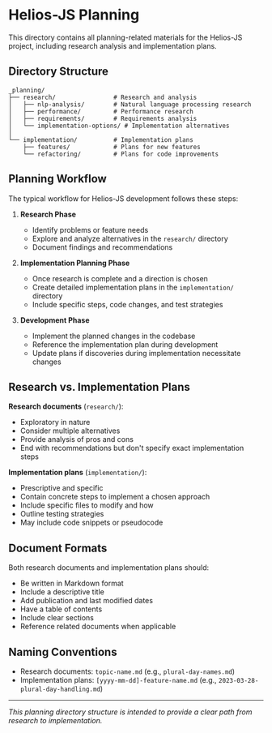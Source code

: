 # Helios-JS Planning

This directory contains all planning-related materials for the Helios-JS project, including research analysis and implementation plans.

## Directory Structure

```
_planning/
├── research/                # Research and analysis
│   ├── nlp-analysis/        # Natural language processing research
│   ├── performance/         # Performance research
│   ├── requirements/        # Requirements analysis
│   └── implementation-options/ # Implementation alternatives
│
└── implementation/          # Implementation plans
    ├── features/            # Plans for new features
    └── refactoring/         # Plans for code improvements
```

## Planning Workflow

The typical workflow for Helios-JS development follows these steps:

1. **Research Phase**
   - Identify problems or feature needs
   - Explore and analyze alternatives in the `research/` directory
   - Document findings and recommendations

2. **Implementation Planning Phase**
   - Once research is complete and a direction is chosen
   - Create detailed implementation plans in the `implementation/` directory
   - Include specific steps, code changes, and test strategies

3. **Development Phase**
   - Implement the planned changes in the codebase
   - Reference the implementation plan during development
   - Update plans if discoveries during implementation necessitate changes

## Research vs. Implementation Plans

**Research documents** (`research/`):
- Exploratory in nature
- Consider multiple alternatives
- Provide analysis of pros and cons
- End with recommendations but don't specify exact implementation steps

**Implementation plans** (`implementation/`):
- Prescriptive and specific
- Contain concrete steps to implement a chosen approach
- Include specific files to modify and how
- Outline testing strategies
- May include code snippets or pseudocode

## Document Formats

Both research documents and implementation plans should:
- Be written in Markdown format
- Include a descriptive title
- Add publication and last modified dates
- Have a table of contents
- Include clear sections
- Reference related documents when applicable

## Naming Conventions

- Research documents: `topic-name.md` (e.g., `plural-day-names.md`)
- Implementation plans: `[yyyy-mm-dd]-feature-name.md` (e.g., `2023-03-28-plural-day-handling.md`)

---

*This planning directory structure is intended to provide a clear path from research to implementation.* 